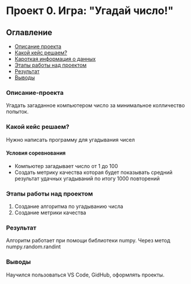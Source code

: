 # Проект 0. Игра: "Угадай число!"


## Оглавление 
+ [Описание проекта](https://github.com/catlordd/sf_data_scaince/blob/main/project_0/README)
+ [Какой кейс решаем?](https://github.com/catlordd/sf_data_scaince/blob/main/project_0/README)
+ [Кароткая информация о данных](https://github.com/catlordd/sf_data_scaince/blob/main/project_0/README)
+ [Этапы работы над проектом](https://github.com/catlordd/sf_data_scaince/blob/main/project_0/README)
+ [Результат](https://github.com/catlordd/sf_data_scaince/blob/main/project_0/README)
+ [Выводы](https://github.com/catlordd/sf_data_scaince/blob/main/project_0/README)


### Описание-проекта 
Угадать загаданное компьютером число за минимальное колличество попыток.

### Какой кейс решаем? 
Нужно написать программу для угадывания чисел

#### Условия соревнования 
- Компьютер загадывает число от 1 до 100
- Создать метрику качества которая будет показывать средний результат удачных угадываний по итогу 1000 повторений

### Этапы работы над проектом 
1. Создание алгоритма по угадыванию числа
2. Создание метрики качества

### Результат 
Алгоритм работает при помощи библиотеки numpy. Через метод numpy.random.randint

### Выводы 
Научился пользоваться VS Code, GidHub, оформлять проекты.
